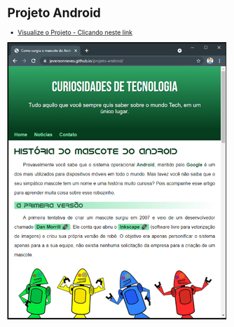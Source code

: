 # Projeto Android

* [Visualize o Projeto - Clicando neste link](https://jeversonneves.github.io/projeto-android/)

<img src="imagens/projeto-android.PNG" width="500">
